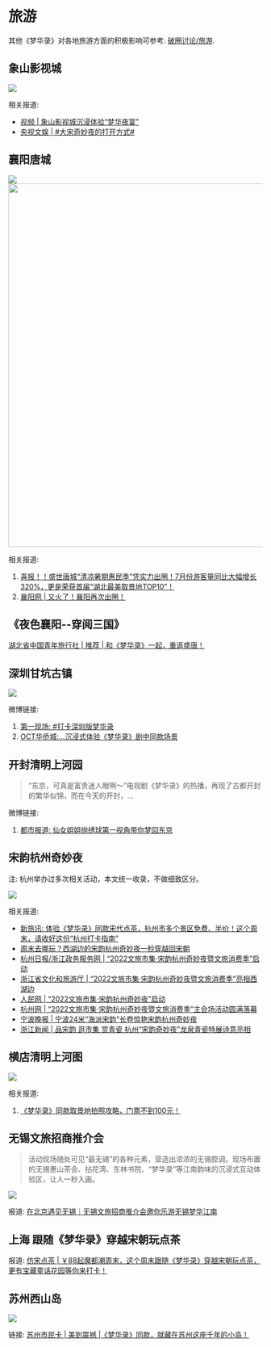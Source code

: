 # 旅游


其他《梦华录》对各地旅游方面的积极影响可参考: [破圈讨论/旅游](/出圈/发文报道.html#旅游).


## 象山影视城

![](/image/xianxi/xs-2.jpg)

相关报道:

* [视频 | 象山影视城沉浸体验“梦华夜宴”](https://www.bilibili.com/video/BV1HB4y1z7pP/?zw=)
* [央视文娱 | #大宋奇妙夜的打开方式#](https://weibo.com/7735105675/M1TlDezRs)

## 襄阳唐城

![](/image/xianxi/tc-1.jpg)
<img src="/image/xianxi/tc-2.png" width="720">

相关报道:

1. [喜报！！盛世唐城“清凉暑期惠民季”凭实力出圈！7月份游客量同比大幅增长320%，更是荣获首届“湖北最美取景地TOP10”！ ](https://mp.weixin.qq.com/s/qiM3cdD9xdTOj5S-7Vy8Bg)
2. [襄阳网 | 又火了！襄阳再次出圈！](https://mp.weixin.qq.com/s/q8HANJvOH2FAErw5lL7buw)


## 《夜色襄阳--穿阅三国》

[湖北省中国青年旅行社 | 推荐 | 和《梦华录》一起，重返盛唐！](https://mp.weixin.qq.com/s?__biz=MzI4MDg3OTgwMQ==&mid=2247541574&idx=2&sn=a2c2cdc77ac488ac4e252db0db0e40f2&chksm=ebb3d490dcc45d86c9f962c6f76b3771c8fd2606f599726de4d5392446a81a94158c3e850e1a&mpshare=1&srcid=09237ap4s3CTkl8jzrWYldtU&sharer_sharetime=1663924636497&sharer_shareid=616d7a67a994b30bdfbe519e326766b7&from=groupmessage&scene=1&subscene=10000&clicktime=1663928905&enterid=1663928905&sessionid=0&ascene=1&fasttmpl_type=0&fasttmpl_fullversion=6342384-zh_CN-zip&fasttmpl_flag=0&realreporttime=1663928905563&devicetype=android-30&version=28001759&nettype=ctnet&abtest_cookie=AAACAA%3D%3D&lang=zh_CN&exportkey=AeWhEJIbXJI3s9Zchogpyjc%3D&pass_ticket=f1uE8%2FxpYmTrGsYHH5UanpyyGYF%2FzSeo2aW72Afw3APf9Cv3rfk0MK%2F7F4%2BhJb4S&wx_header=3)


## 深圳甘坑古镇

![](/image/xianxi/ly-1.jpg)


微博链接: 
1. [第一现场: #打卡深圳版梦华录](https://weibo.com/1789681642/M8jQyj1qg?refer_flag=1001030103_)
2. [OCT华侨城:…沉浸式体验《梦华录》剧中同款场景](https://weibo.com/1964212803/M7Ga69wPF?refer_flag=1001030103_)



## 开封清明上河园

> “东京，可真是富贵迷人眼啊～”电视剧《梦华录》的热播，再现了古都开封的繁华似锦，而在今天的开封，...

微博链接:

1. [都市报道: 仙女姐姐抛绣球第一视角带你梦回东京](https://weibo.com/1708877153/LFzl144ov)


## 宋韵杭州奇妙夜

注: 杭州举办过多次相关活动，本文统一收录，不做细致区分。


![](/image/xianxi/travel/hang.jpeg)

相关报道:

* [新旅讯: 体验《梦华录》同款宋代点茶，杭州市多个景区免费、半价！这个周末，请收好这份“杭州打卡指南”](https://www.thehour.cn/news/523466.html)
* [周末去哪玩？西湖边的宋韵杭州奇妙夜一秒穿越回宋朝](https://ori.hangzhou.com.cn/ornews/content/2022-06/16/content_8282252.htm)
* [杭州日报/浙江政务服务网 | “2022文旅市集·宋韵杭州奇妙夜暨文旅消费季”启动](https://www.hangzhou.gov.cn/art/2022/6/16/art_1229622776_59059352.html)
* [浙江省文化和旅游厅 | “2022文旅市集·宋韵杭州奇妙夜暨文旅消费季”亮相西湖边](https://ct.zj.gov.cn/art/2022/6/15/art_1688014_59010762.html)
* [人民网 | “2022文旅市集·宋韵杭州奇妙夜”启动](http://xj.people.com.cn/n2/2022/0628/c394722-40014909.html)
* [杭州网 | “2022文旅市集·宋韵杭州奇妙夜暨文旅消费季”主会场活动圆满落幕](https://hznews.hangzhou.com.cn/jingji/content/2022-06/20/content_8285223.htm)
* [宁波晚报 | 宁波24米“海派宋韵”长卷惊艳宋韵杭州奇妙夜](http://www.ningbo.gov.cn/art/2022/6/17/art_1229099768_59428390.html)
* [浙江新闻 | 品宋韵 逛市集 赏青瓷 杭州“宋韵奇妙夜”龙泉青瓷特展诗意亮相](https://zj.zjol.com.cn/news.html?id=1877768)

## 横店清明上河图

![](/image/xianxi/hengdian.jpg)

相关报道:

1. [《梦华录》同款取景地拍照攻略，门票不到100元！](https://www.wxtoutiao.com/ly/1655256630373100.html)



## 无锡文旅招商推介会

> 活动现场随处可见“最无锡”的各种元素，营造出浓浓的无锡腔调。现场布置的无锡惠山茶会、拈花湾、东林书院、“梦华录”等江南韵味的沉浸式互动体验区，让人一秒入画。

![](/image/xianxi/wuxi.jpg)

报道: [在北京遇见无锡｜无锡文旅招商推介会邀你乐游无锡梦华江南](https://new.qq.com/rain/a/20221117A0958Q00)


## 上海 跟随《梦华录》穿越宋朝玩点茶

报道: [仿宋点茶 | ￥88起魔都潮周末，这个周末跟随《梦华录》穿越宋朝玩点茶，更有宝藏童话花园等你来打卡！](https://mp.weixin.qq.com/s/eRMhLPteBkzjmaVx9Wh_MA)


## 苏州西山岛

![](/image/xianxi/travel/su.jfif)

链接: [苏州市民卡 | 美到震撼 |《梦华录》同款，就藏在苏州这座千年的小岛！](https://mp.weixin.qq.com/s/NxRi69NpDc9s1HkW4cgztQ)
